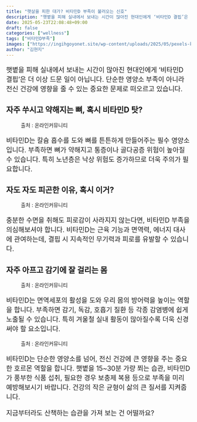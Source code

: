 ```yaml
---
title: "햇살을 피한 대가? 비타민D 부족이 불러오는 신호"
description: "햇볕을 피해 실내에서 보내는 시간이 많아진 현대인에게 ‘비타민D 결핍’은 더 이상 드문 일이 아닙니다. 단순한 영양소 부족이 아니라 전신 건강에 영향을 줄 수 있는 중요한 문제로 떠오르고 있습니다."
date: 2025-05-23T22:08:48+09:00
draft: false
categories: ["wellness"]
tags: ["비타민D부족"]
images: ["https://ingihgoyonet.site/wp-content/uploads/2025/05/pexels-kindelmedia-7298398-577x1024.jpg", "https://ingihgoyonet.site/wp-content/uploads/2025/05/pexels-wasinpirom-32205986-1024x683.jpg", "https://ingihgoyonet.site/wp-content/uploads/2025/05/pexels-towfiqu-barbhuiya-3440682-11501479-1024x683.jpg", "https://ingihgoyonet.site/wp-content/uploads/2025/05/pexels-stuti-28240733-683x1024.jpg"]
author: "김현지"
---
```


<p style="font-size:18px">햇볕을 피해 실내에서 보내는 시간이 많아진 현대인에게 ‘비타민D 결핍’은 더 이상 드문 일이 아닙니다. 단순한 영양소 부족이 아니라 전신 건강에 영향을 줄 수 있는 중요한 문제로 떠오르고 있습니다.</p> <h2 >자주 쑤시고 약해지는 뼈, 혹시 비타민D 탓?</h2> <figure ><img src="https://ingihgoyonet.site/wp-content/uploads/2025/05/pexels-kindelmedia-7298398-577x1024.jpg" alt="" style="aspect-ratio:16/9;object-fit:cover"/><figcaption >출처 : 온라인커뮤니티</figcaption></figure> <p style="font-size:18px">비타민D는 칼슘 흡수를 도와 뼈를 튼튼하게 만들어주는 필수 영양소입니다. 부족하면 뼈가 약해지고 통증이나 골다공증 위험이 높아질 수 있습니다. 특히 노년층은 낙상 위험도 증가하므로 더욱 주의가 필요합니다.</p> <h2 >자도 자도 피곤한 이유, 혹시 이거?</h2> <figure ><img src="https://ingihgoyonet.site/wp-content/uploads/2025/05/pexels-wasinpirom-32205986-1024x683.jpg" alt="" style="aspect-ratio:16/9;object-fit:cover"/><figcaption >출처 : 온라인커뮤니티</figcaption></figure> <p style="font-size:18px">충분한 수면을 취해도 피로감이 사라지지 않는다면, 비타민D 부족을 의심해보셔야 합니다. 비타민D는 근육 기능과 면역력, 에너지 대사에 관여하는데, 결핍 시 지속적인 무기력과 피로를 유발할 수 있습니다.</p> <h2 >자주 아프고 감기에 잘 걸리는 몸</h2> <figure ><img src="https://ingihgoyonet.site/wp-content/uploads/2025/05/pexels-towfiqu-barbhuiya-3440682-11501479-1024x683.jpg" alt="" style="aspect-ratio:16/9;object-fit:cover"/><figcaption >출처 : 온라인커뮤니티</figcaption></figure> <p style="font-size:18px">비타민D는 면역세포의 활성을 도와 우리 몸의 방어력을 높이는 역할을 합니다. 부족하면 감기, 독감, 호흡기 질환 등 각종 감염병에 쉽게 노출될 수 있습니다. 특히 겨울철 실내 활동이 많아질수록 더욱 신경 써야 할 요소입니다.</p> <figure ><img src="https://ingihgoyonet.site/wp-content/uploads/2025/05/pexels-stuti-28240733-683x1024.jpg" alt="" style="aspect-ratio:16/9;object-fit:cover"/><figcaption >출처 : 온라인커뮤니티</figcaption></figure> <p style="font-size:18px">비타민D는 단순한 영양소를 넘어, 전신 건강에 큰 영향을 주는 중요한 호르몬 역할을 합니다. 햇볕을 15~30분 가량 쬐는 습관, 비타민D가 풍부한 식품 섭취, 필요한 경우 보충제 복용 등으로 부족을 미리 예방해보시기 바랍니다. 건강의 작은 균형이 삶의 큰 질서를 지켜줍니다.</p> <p style="font-size:18px">지금부터라도 산책하는 습관을 가져 보는 건 어떨까요?</p>
